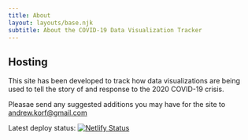 ```yaml
---
title: About
layout: layouts/base.njk
subtitle: About the COVID-19 Data Visualization Tracker
---
```


## Hosting

This site has been developed to track how data visualizations are being used to tell the story of and response to the 2020 COVID-19 crisis.

Pleasae send any suggested additions you may have for the site to <a href="mailto:andrew.korf@gmail.com">andrew.korf@gmail.com</a>

<div class="nakedLink">

Latest deploy status: [![Netlify Status](https://api.netlify.com/api/v1/badges/056b4a67-70e6-4af4-9be5-dee151b8e906/deploy-status)](https://app.netlify.com/sites/eleventyone/deploys)

</div>

